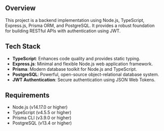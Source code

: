 ## Overview

This project is a backend implementation using Node.js, TypeScript, Express.js, Prisma ORM, and PostgreSQL. It provides a robust foundation for building RESTful APIs with authentication using JWT.

## Tech Stack

- **TypeScript**: Enhances code quality and provides static typing.
- **Express.js**: Minimal and flexible Node.js web application framework.
- **Prisma**: Modern database toolkit for Node.js and TypeScript.
- **PostgreSQL**: Powerful, open-source object-relational database system.
- **JWT Authentication**: Secure authentication using JSON Web Tokens.

## Requirements

- Node.js (v14.17.0 or higher)
- TypeScript (v4.5.5 or higher)
- Prisma CLI (v3.9.0 or higher)
- PostgreSQL (v13.4 or higher)